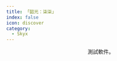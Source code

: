 ```yaml
---
title: 「韶光：柒柒」
index: false
icon: discover
category:
  - Skyx
---
```


<div align="center">
測試軟件。
</div>